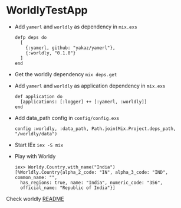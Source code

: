 # WorldlyTestApp

- Add `yamerl` and `worldly` as dependency in `mix.exs`

      defp deps do
        [
          {:yamerl, github: "yakaz/yamerl"},
          {:worldly, "0.1.0"}
        ]
      end

- Get the worldly dependency `mix deps.get`

- Add `yamerl` and `worldly` as application dependency in `mix.exs`

      def application do
        [applications: [:logger] ++ [:yamerl, :worldly]]
      end

- Add data_path config in `config/config.exs`

      config :worldly, :data_path, Path.join(Mix.Project.deps_path, "/worldly/data")

- Start IEx `iex -S mix`
- Play with Worldy

      iex> Worldy.Country.with_name("India")
      [%Worldly.Country{alpha_2_code: "IN", alpha_3_code: "IND", common_name: "",
        has_regions: true, name: "India", numeric_code: "356",
        official_name: "Republic of India"}]

Check worldly [README](https://github.com/vinsol/worldly)
